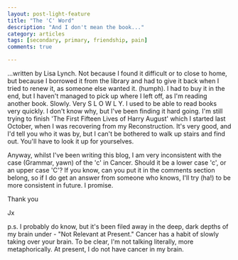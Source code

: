 ```yaml
---
layout: post-light-feature
title: "The 'C' Word"
description: "And I don't mean the book..."
category: articles
tags: [secondary, primary, friendship, pain]
comments: true

---
```

...written by Lisa Lynch. Not because I found it difficult or to close to home, but because I borrowed it from the library and had to give it back when I tried to renew it, as someone else wanted it. (humph). I had to buy it in the end, but I haven't managed to pick up where I left off, as I'm reading another book.  Slowly.  Very S L O W L Y. I used to be able to read books very quickly.  I don't know why, but I've been finding it hard going.  I'm still trying to finish 'The First Fifteen Lives of Harry August' which I started last October, when I was recovering from my Reconstruction.  It's very good, and I'd tell you who it was by, but I can't be bothered to walk up stairs and find out.  You'll have to look it up for yourselves.  

Anyway, whilst I've been writing this blog, I am very inconsistent with the case (Grammar, yawn) of the 'c' in Cancer.  Should it be a lower case 'c', or an upper case 'C'?  If you know, can you put it in the comments section belong, so if I do get an answer from someone who knows, I'll try (ha!) to be more consistent in future.  I promise.

Thank you

Jx

p.s.  I probably do know, but it's been filed away in the deep, dark depths of my brain under - "Not Relevant at Present."  Cancer has a habit of slowly taking over your brain. To be clear, I'm not talking literally, more metaphorically. At present, I do not have cancer in my brain.
